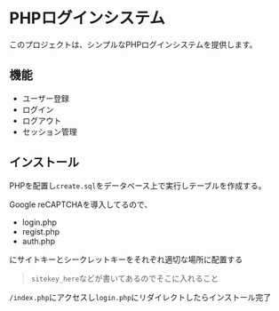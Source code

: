 # PHPログインシステム

このプロジェクトは、シンプルなPHPログインシステムを提供します。

## 機能
- ユーザー登録
- ログイン
- ログアウト
- セッション管理

## インストール
PHPを配置し``create.sql``をデータベース上で実行しテーブルを作成する。

Google reCAPTCHAを導入してるので、
- login.php
- regist.php
- auth.php

にサイトキーとシークレットキーをそれぞれ適切な場所に配置する

> ``sitekey_here``などが書いてあるのでそこに入れること

``/index.php``にアクセスし``login.php``にリダイレクトしたらインストール完了
